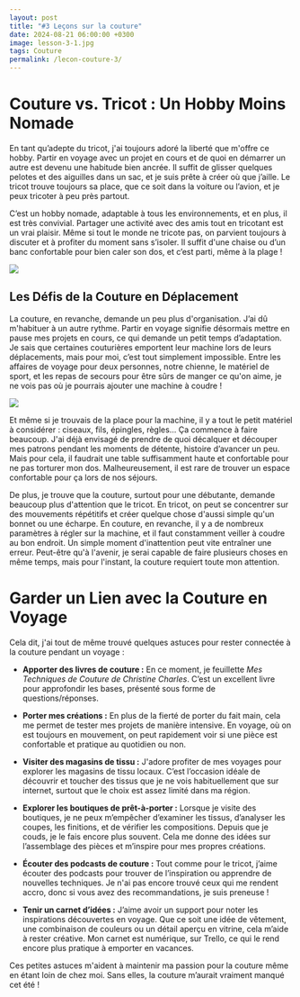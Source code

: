 ```yaml
---
layout: post
title: "#3 Leçons sur la couture"
date: 2024-08-21 06:00:00 +0300
image: lesson-3-1.jpg
tags: Couture
permalink: /lecon-couture-3/
---
```


# Couture vs. Tricot : Un Hobby Moins Nomade

En tant qu’adepte du tricot, j'ai toujours adoré la liberté que m'offre ce hobby. Partir en voyage avec un projet en cours et de quoi en démarrer un autre est devenu une habitude bien ancrée. Il suffit de glisser quelques pelotes et des aiguilles dans un sac, et je suis prête à créer où que j’aille. Le tricot trouve toujours sa place, que ce soit dans la voiture ou l’avion, et je peux tricoter à peu près partout.

C’est un hobby nomade, adaptable à tous les environnements, et en plus, il est très convivial. Partager une activité avec des amis tout en tricotant est un vrai plaisir. Même si tout le monde ne tricote pas, on parvient toujours à discuter et à profiter du moment sans s’isoler. Il suffit d'une chaise ou d’un banc confortable pour bien caler son dos, et c’est parti, même à la plage !

![]({{site.baseurl}}/images/lesson-3-2.jpg)

## Les Défis de la Couture en Déplacement

La couture, en revanche, demande un peu plus d'organisation. J’ai dû m'habituer à un autre rythme. Partir en voyage signifie désormais mettre en pause mes projets en cours, ce qui demande un petit temps d’adaptation. Je sais que certaines couturières emportent leur machine lors de leurs déplacements, mais pour moi, c’est tout simplement impossible. Entre les affaires de voyage pour deux personnes, notre chienne, le matériel de sport, et les repas de secours pour être sûrs de manger ce qu'on aime, je ne vois pas où je pourrais ajouter une machine à coudre !

![]({{site.baseurl}}/images/lesson-3-3.jpg)

Et même si je trouvais de la place pour la machine, il y a tout le petit matériel à considérer : ciseaux, fils, épingles, règles… Ça commence à faire beaucoup. J'ai déjà envisagé de prendre de quoi décalquer et découper mes patrons pendant les moments de détente, histoire d’avancer un peu. Mais pour cela, il faudrait une table suffisamment haute et confortable pour ne pas torturer mon dos. Malheureusement, il est rare de trouver un espace confortable pour ça lors de nos séjours.

De plus, je trouve que la couture, surtout pour une débutante, demande beaucoup plus d'attention que le tricot. En tricot, on peut se concentrer sur des mouvements répétitifs et créer quelque chose d'aussi simple qu'un bonnet ou une écharpe. En couture, en revanche, il y a de nombreux paramètres à régler sur la machine, et il faut constamment veiller à coudre au bon endroit. Un simple moment d'inattention peut vite entraîner une erreur. Peut-être qu'à l'avenir, je serai capable de faire plusieurs choses en même temps, mais pour l'instant, la couture requiert toute mon attention.

# Garder un Lien avec la Couture en Voyage

Cela dit, j'ai tout de même trouvé quelques astuces pour rester connectée à la couture pendant un voyage :

- <strong>Apporter des livres de couture :</strong> En ce moment, je feuillette _Mes Techniques de Couture de Christine Charles_. C’est un excellent livre pour approfondir les bases, présenté sous forme de questions/réponses.

- <strong>Porter mes créations :</strong> En plus de la fierté de porter du fait main, cela me permet de tester mes projets de manière intensive. En voyage, où on est toujours en mouvement, on peut rapidement voir si une pièce est confortable et pratique au quotidien ou non.

- <strong>Visiter des magasins de tissu :</strong> J'adore profiter de mes voyages pour explorer les magasins de tissu locaux. C’est l’occasion idéale de découvrir et toucher des tissus que je ne vois habituellement que sur internet, surtout que le choix est assez limité dans ma région.

- <strong>Explorer les boutiques de prêt-à-porter :</strong> Lorsque je visite des boutiques, je ne peux m’empêcher d’examiner les tissus, d’analyser les coupes, les finitions, et de vérifier les compositions. Depuis que je couds, je le fais encore plus souvent. Cela me donne des idées sur l’assemblage des pièces et m’inspire pour mes propres créations.

- <strong>Écouter des podcasts de couture :</strong> Tout comme pour le tricot, j’aime écouter des podcasts pour trouver de l’inspiration ou apprendre de nouvelles techniques. Je n'ai pas encore trouvé ceux qui me rendent accro, donc si vous avez des recommandations, je suis preneuse !

- <strong>Tenir un carnet d’idées :</strong> J’aime avoir un support pour noter les inspirations découvertes en voyage. Que ce soit une idée de vêtement, une combinaison de couleurs ou un détail aperçu en vitrine, cela m’aide à rester créative. Mon carnet est numérique, sur Trello, ce qui le rend encore plus pratique à emporter en vacances.

Ces petites astuces m'aident à maintenir ma passion pour la couture même en étant loin de chez moi. Sans elles, la couture m’aurait vraiment manqué cet été !